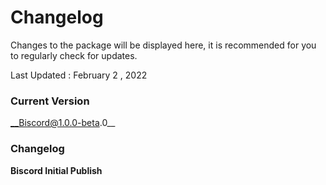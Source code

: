 # Changelog

Changes to the package will be displayed here, it is recommended for you to regularly check for updates.

Last Updated : February 2 , 2022
### Current Version 

__Biscord@1.0.0-beta.0__

### Changelog
__Biscord Initial Publish__


